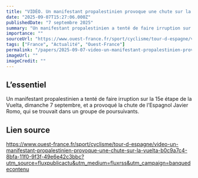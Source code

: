 ```yaml
---
title: "VIDÉO. Un manifestant propalestinien provoque une chute sur la Vuelta"
date: "2025-09-07T15:27:06.000Z"
publishedDate: "7 septembre 2025"
summary: "Un manifestant propalestinien a tenté de faire irruption sur la 15e étape de la Vuelta, dimanche 7 septembre, et a provoqué la chute de l’Espagnol Javier Romo, qui se trouvait dans un groupe de poursuivants."
importance: ""
sourceUrl: "https://www.ouest-france.fr/sport/cyclisme/tour-d-espagne/video-un-manifestant-propalestinien-provoque-une-chute-sur-la-vuelta-b0c9a7c4-8bfa-11f0-9f3f-49e6e42c3bbc?utm_source=fluxpublicactu&utm_medium=fluxrss&utm_campaign=banquedecontenu"
tags: ["France", "Actualité", "Ouest-France"]
permalink: "/papers/2025-09-07-video-un-manifestant-propalestinien-provoque-une-chute-sur-la-vuelta"
imageUrl: ""
imageCredit: ""
---
```


## L’essentiel

Un manifestant propalestinien a tenté de faire irruption sur la 15e étape de la Vuelta, dimanche 7 septembre, et a provoqué la chute de l’Espagnol Javier Romo, qui se trouvait dans un groupe de poursuivants.

## Lien source

https://www.ouest-france.fr/sport/cyclisme/tour-d-espagne/video-un-manifestant-propalestinien-provoque-une-chute-sur-la-vuelta-b0c9a7c4-8bfa-11f0-9f3f-49e6e42c3bbc?utm_source=fluxpublicactu&utm_medium=fluxrss&utm_campaign=banquedecontenu
